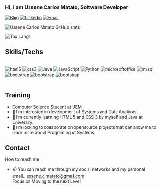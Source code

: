 ### HI, I'am Ussene Carlos Matato, Software Developer
  
[![Blog](https://img.shields.io/website?label=UsseneMatato.com&style=for-the-badge&url=https://ussenematato.netlify.app)](https://ussenematato.netlify.app/)
[![Linkedin](https://img.shields.io/badge/LinkedIn-0077B5?style=for-the-badge&logo=linkedin&logoColor=white)](https://www.linkedin.com/in/ussene-carlos-matato-00b217251/)
[![Email](  https://img.shields.io/badge/Microsoft_Outlook-0078D4?style=for-the-badge&logo=microsoft-outlook&logoColor=whitee)](mailto:ussene.c.matato@hotmail.com/)

![Ussene Carlos Matato GitHub stats](https://github-readme-stats.vercel.app/api?username=ussenematato&show_icons=true&theme=dracula)

![Top Langs](https://github-readme-stats.vercel.app/api/top-langs/?username=ussenematato&layout=compact)

## Skills/Techs

<div Style= "display: inline_block"><br/>
  <img align="center" alt="html5" src="https://img.shields.io/badge/HTML5-E34F26?style=for-the-badge&logo=html5&logoColor=white"/>
  <img align="center" alt="css3" src="https://img.shields.io/badge/CSS3-1572B6?style=for-the-badge&logo=css3&logoColor=white"/>
  <img align="center" alt="Java" src="https://img.shields.io/badge/Java-ED8B00?style=for-the-badge&logo=openjdk&logoColor=white"/>
  <img align="center" alt="JavaScript" src="https://img.shields.io/badge/JavaScript-F7DF1E?style=for-the-badge&logo=javascript&logoColor=black"/>
  <img align="center" alt="Python" src="https://img.shields.io/badge/Python-3776AB?style=for-the-badge&logo=python&logoColor=white"/>
  <img align="center" alt="microsoftoffice" src="https://img.shields.io/badge/Microsoft_Office-D83B01?style=for-the-badge&logo=microsoft-office&logoColor=white"/>
  <img align="center" alt="mysql" src="https://img.shields.io/badge/MySQL-00000F?style=for-the-badge&logo=mysql&logoColor=white"/>
  <img align="center" alt="bootstrap" src="https://img.shields.io/badge/GitHub-100000?style=for-the-badge&logo=github&logoColor=white"/>
  <img align="center" alt="bootstrap" src="https://img.shields.io/badge/Gmail-D14836?style=for-the-badge&logo=gmail&logoColor=white"/>
  <img align="center" alt="bootstrap" src="https://img.shields.io/badge/Linux-FCC624?style=for-the-badge&logo=linux&logoColor=black"/>

  
<div/></br>

## Training
- Computer Science Student at UEM
- 👀 I’m interested in development of Systems and Data Analiysis.
- 🌱 I’m currently learning HTML 5 and CSS 3 by myself and Java at University.
- 💞️ I’m looking to collaborate on opensource projects that can allow me to learn more about Programing of Systems.

 
 ## Contact
 How to reach me<br/>
 - 📫 You can reach me through my social networks and my personal email..
  ussene.c.matato@gmail.com<br/>
 Focus on Moving to the next Level</br>
